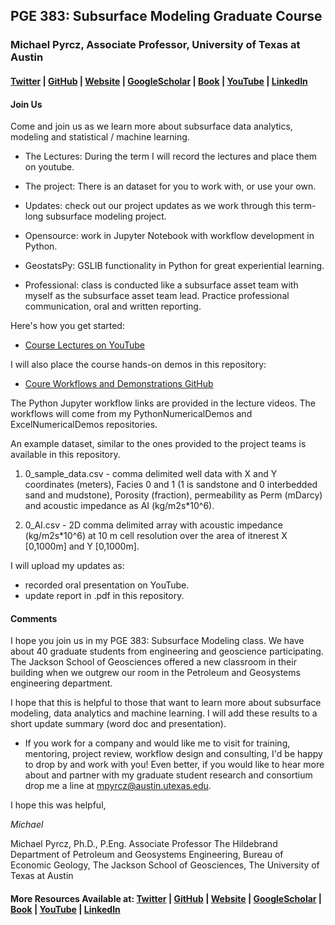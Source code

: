 
## PGE 383: Subsurface Modeling Graduate Course

### Michael Pyrcz, Associate Professor, University of Texas at Austin 

#### [Twitter](https://twitter.com/geostatsguy) | [GitHub](https://github.com/GeostatsGuy) | [Website](http://michaelpyrcz.com) | [GoogleScholar](https://scholar.google.com/citations?user=QVZ20eQAAAAJ&hl=en&oi=ao) | [Book](https://www.amazon.com/Geostatistical-Reservoir-Modeling-Michael-Pyrcz/dp/0199731446) | [YouTube](https://www.youtube.com/channel/UCLqEr-xV-ceHdXXXrTId5ig)  | [LinkedIn](https://www.linkedin.com/in/michael-pyrcz-61a648a1)

#### Join Us

Come and join us as we learn more about subsurface data analytics, modeling and statistical / machine learning. 

* The Lectures: During the term I will record the lectures and place them on youtube.

* The project: There is an dataset for you to work with, or use your own.

* Updates: check out our project updates as we work through this term-long subsurface modeling project.

* Opensource: work in Jupyter Notebook with workflow development in Python.

* GeostatsPy: GSLIB functionality in Python for great experiential learning.

* Professional: class is conducted like a subsurface asset team with myself as the subsurface asset team lead. Practice professional communication, oral and written reporting.

Here's how you get started:

* [Course Lectures on YouTube](https://www.youtube.com/watch?v=0g1g3gtHYSE&list=PLG19vXLQHvSDUmEOmBoaxGbFAbvaLdfx4)

I will also place the course hands-on demos in this repository:

* [Coure Workflows and Demonstrations GitHub](https://github.com/GeostatsGuy)
 
The Python Jupyter workflow links are provided in the lecture videos. The workflows will come from my PythonNumericalDemos and ExcelNumericalDemos repositories.

An example dataset, similar to the ones provided to the project teams is available in this repository.

1. 0_sample_data.csv - comma delimited well data with X and Y coordinates (meters), Facies 0 and 1 (1 is sandstone and 0 interbedded sand and mudstone), Porosity (fraction), permeability as Perm (mDarcy) and acoustic impedance as AI (kg/m2s*10^6). 

2. 0_AI.csv - 2D comma delimited array with acoustic impedance (kg/m2s*10^6) at 10 m cell resolution over the area of itnerest X [0,1000m] and Y [0,1000m].

I will upload my updates as:

* recorded oral presentation on YouTube.
* update report in .pdf in this repository.

#### Comments

I hope you join us in my PGE 383: Subsurface Modeling class. We have about 40 graduate students from engineering and geoscience participating.  The Jackson School of Geosciences offered a new classroom in their building when we outgrew our room in the Petroleum and Geosystems engineering department. 

I hope that this is helpful to those that want to learn more about subsurface modeling, data analytics and machine learning.    I will add these results to a short update summary (word doc and presentation).

* If you work for a company and would like me to visit for training, mentoring, project review, workflow design and consulting, I'd be happy to drop by and work with you!  Even better, if you would like to hear more about and partner with my graduate student research and consortium drop me a line at mpyrcz@austin.utexas.edu.

I hope this was helpful,

*Michael*

Michael Pyrcz, Ph.D., P.Eng. Associate Professor The Hildebrand Department of Petroleum and Geosystems Engineering, Bureau of Economic Geology, The Jackson School of Geosciences, The University of Texas at Austin

#### More Resources Available at: [Twitter](https://twitter.com/geostatsguy) | [GitHub](https://github.com/GeostatsGuy) | [Website](http://michaelpyrcz.com) | [GoogleScholar](https://scholar.google.com/citations?user=QVZ20eQAAAAJ&hl=en&oi=ao) | [Book](https://www.amazon.com/Geostatistical-Reservoir-Modeling-Michael-Pyrcz/dp/0199731446) | [YouTube](https://www.youtube.com/channel/UCLqEr-xV-ceHdXXXrTId5ig)  | [LinkedIn](https://www.linkedin.com/in/michael-pyrcz-61a648a1)
